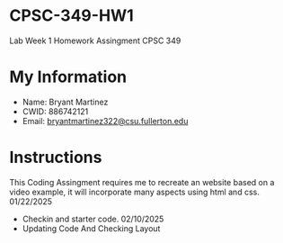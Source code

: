 # CPSC-349-HW1
Lab Week 1 Homework Assingment 
CPSC 349  
# My Information
* Name: Bryant Martinez
* CWID: 886742121
* Email: bryantmartinez322@csu.fullerton.edu
# Instructions
This Coding Assingment requires me to recreate an website based on a video example, it will incorporate many aspects using html and css.
01/22/2025
- Checkin and starter code. 
02/10/2025 
- Updating Code And Checking Layout

